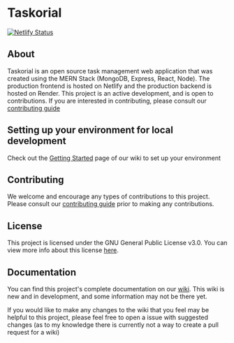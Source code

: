# Taskorial

[![Netlify Status](https://api.netlify.com/api/v1/badges/c8259237-c256-4e92-8398-034a756df002/deploy-status)](https://app.netlify.com/sites/taskorial/deploys)

## About

Taskorial is an open source task management web application that was created using the MERN Stack (MongoDB, Express, React, Node). The production frontend is hosted on Netlify and the production backend is hosted on Render. This project is an active development, and is open to contributions. If you are interested in contributing, please consult our [contributing guide](https://github.com/raspberri05/todo-list/blob/main/CONTRIBUTING.md)

## Setting up your environment for local development

Check out the [Getting Started](https://github.com/raspberri05/taskorial/wiki/Getting-Started) page of our wiki to set up your environment

## Contributing

We welcome and encourage any types of contributions to this project. Please consult our [contributing guide](https://github.com/raspberri05/todo-list/blob/main/CONTRIBUTING.md) prior to making any contributions.

## License

This project is licensed under the GNU General Public License v3.0. You can view more info about this license [here](https://github.com/raspberri05/taskorial/blob/main/LICENSE.md).

## Documentation

You can find this project's complete documentation on our [wiki](https://github.com/raspberri05/taskorial/wiki). This wiki is new and in development, and some information may not be there yet. 

If you would like to make any changes to the wiki that you feel may be helpful to this project, please feel free to open a issue with suggested changes (as to my knowledge there is currently not a way to create a pull request for a wiki)
